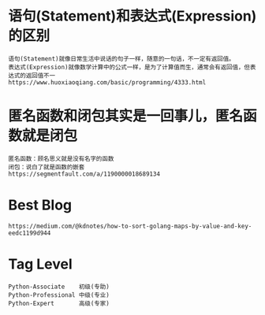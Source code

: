 [This is a comment that will be hidden.]: # 
[This is a comment that will be hidden.]: # 
[This is a comment that will be hidden.]: # 
# 语句(Statement)和表达式(Expression)的区别
    语句(Statement)就像日常生活中说话的句子一样，随意的一句话，不一定有返回值。
    表达式(Expression)就像数学计算中的公式一样，是为了计算值而生，通常会有返回值，但表达式的返回值不一
    https://www.huoxiaoqiang.com/basic/programming/4333.html

# 匿名函数和闭包其实是一回事儿，匿名函数就是闭包
    匿名函数：顾名思义就是没有名字的函数
    闭包：说白了就是函数的嵌套
    https://segmentfault.com/a/1190000018689134

# Best Blog
    https://medium.com/@kdnotes/how-to-sort-golang-maps-by-value-and-key-eedc1199d944

# Tag Level
    Python-Associate    初级(专助)
    Python-Professional 中级(专业)
    Python-Expert       高级(专家)